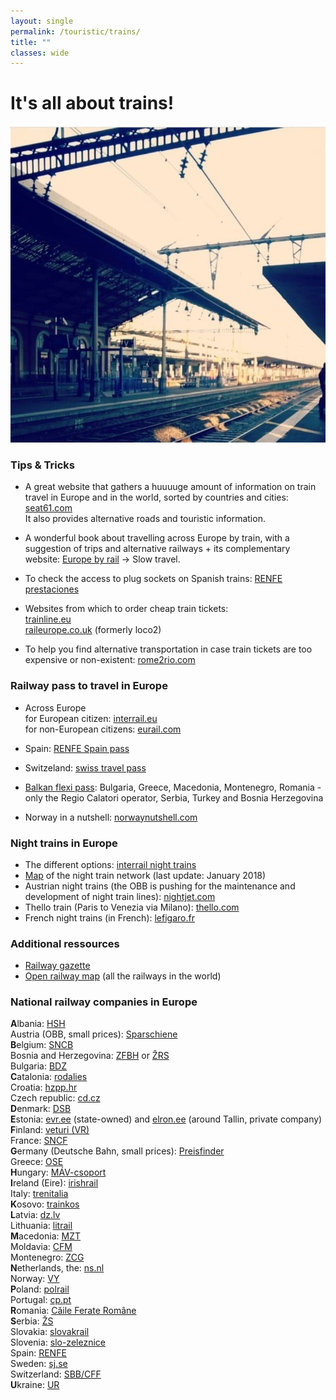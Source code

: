 ```yaml
---
layout: single
permalink: /touristic/trains/
title: ""
classes: wide
---
```


# It's all about trains!

<img src="/assets/images/trains.jpg" alt="Train"> 

### Tips & Tricks

- A great website that gathers a huuuuge amount of information on train travel in Europe and in the world, sorted by countries and cities: [seat61.com](https://www.seat61.com/)  <br>
It also provides alternative roads and touristic information.

- A wonderful book about travelling across Europe by train, with a suggestion of trips and alternative railways + its complementary website: [Europe by rail](https://www.europebyrail.eu/about-the-book/) -> Slow travel. 


- To check the access to plug sockets on Spanish trains: [RENFE prestaciones](http://www.renfe.com/viajeros/nuestros_trenes/md449_prestaciones.html)

- Websites from which to order cheap train tickets: <br>
[trainline.eu](https://www.trainline.eu/) <br>
[raileurope.co.uk](https://raileurope.co.uk/) (formerly loco2)

- To help you find alternative transportation in case train tickets are too expensive or non-existent: 
[rome2rio.com](https://www.rome2rio.com/)


### Railway pass to travel in Europe
- Across Europe <br>
 for European citizen: [interrail.eu](https://www.interrail.eu/fr) <br>
 for non-European citizens: [eurail.com](https://www.eurail.com/en)

- Spain: [RENFE Spain pass](http://www.renfe.com/EN/viajeros/viajes_internacionales/spainpass/index.html) <br>
- Switzeland: [swiss travel pass](https://www.myswissalps.com/swisstravelpass) <br>
- [Balkan flexi pass](http://www.bdz.bg/en/offers/balkan-flexipass.html): Bulgaria, Greece, Macedonia, Montenegro, Romania -only the Regio Calatori operator, Serbia, Turkey and Bosnia Herzegovina <br>
- Norway in a nutshell: [norwaynutshell.com](https://www.norwaynutshell.com/original-tour/)


### Night trains in Europe
- The different options: [interrail night trains](https://www.interrail.eu/en/plan-your-trip/trains-europe/night-trains) <br>
- [Map](https://rosnix.net/~per/tag/night-trains-map/map.png) of the night train network (last update: January 2018) <br>
- Austrian night trains (the OBB is pushing for the maintenance and development of night train lines): [nightjet.com](https://www.nightjet.com/en/) <br>
- Thello train (Paris to Venezia via Milano): [thello.com](https://www.thello.com/en/) <br>
- French night trains (in French): [lefigaro.fr](https://www.lefigaro.fr/voyages/cinq-trains-de-nuit-que-l-on-peut-encore-emprunter-depuis-paris-20190821)


### Additional ressources
- [Railway gazette](https://www.railwaygazette.com/) <br>
- [Open railway map](https://www.openrailwaymap.org/) (all the railways in the world)


### National railway companies in Europe 

**A**lbania: [HSH](https://hsh.com.al/) <br>
Austria (OBB, small prices): [Sparschiene](https://www.oebb.at/en/tickets-kundenkarten/oesterreich-europa/sparschiene.html) <br>
**B**elgium: [SNCB](https://www.belgiantrain.be/fr) <br>
Bosnia and Herzegovina: [ZFBH](https://www.zfbh.ba/en/) or [ŽRS](https://www.zrs-rs.com/) <br>
Bulgaria: [BDZ](http://www.bdz.bg/en/) <br>
**C**atalonia: [rodalies](http://rodalies.gencat.cat/en/horaris/) <br>
Croatia: [hzpp.hr](www.hzpp.hr)  <br>
Czech republic: [cd.cz](https://www.cd.cz/en/) <br>
**D**enmark: [DSB](https://www.dsb.dk) <br>
**E**stonia: [evr.ee](http://www.evr.ee/en/home) (state-owned) and [elron.ee](https://elron.ee/en/) (around Tallin, private company) <br>
**F**inland: [veturi (VR)](https://www.vr.fi/cs/vr/en/frontpage) <br>
France: [SNCF](https://www.oui.sncf/) <br>
**G**ermany (Deutsche Bahn, small prices): [Preisfinder](https://ps.bahn.de/preissuche/preissuche/psc_start.post?dbkanal_007=L01_S01_D001_KIN0014_sparpreisfinder-content-button_LZ03#stay) <br>
Greece: [OSE](https://www.ose.gr/en/) <br>
**H**ungary: [MÁV-csoport](https://www.mavcsoport.hu/en) <br>
**I**reland (Eire): [irishrail](https://www.irishrail.ie) <br>
Italy: [trenitalia](https://www.trenitalia.com/) <br>
**K**osovo: [trainkos](http://www.trainkos.com/) <br>
**L**atvia: [dz.lv](https://www.ldz.lv)  <br>
Lithuania: [litrail](http://www.litrail.lt/en/home) <br>
**M**acedonia: [MZT](https://mzt.mk/?lang=mk) <br>
Moldavia: [CFM](http://www.railway.md/) <br>
Montenegro: [ZCG](http://www.zcg-prevoz.me/) <br>
**N**etherlands, the: [ns.nl](https://www.ns.nl/en) <br>
Norway: [VY](https://www.vy.no) <br>
**P**oland: [polrail](https://www.polrail.com) <br>
Portugal: [cp.pt](https://www.cp.pt)  <br>
**R**omania: [Căile Ferate Române](https://www.cfrcalatori.ro/en/) <br>
**S**erbia: [ŽS](http://serbianrailways.com/) <br>
Slovakia: [slovakrail](https://www.slovakrail.sk) <br>
Slovenia: [slo-zeleznice](https://www.slo-zeleznice.si/en/passenger-transport) <br>
Spain: [RENFE](https://venta.renfe.com/)  <br>
Sweden: [sj.se](https://www.sj.se)  <br>
Switzerland: [SBB/CFF](https://www.sbb.ch/fr/home.html) <br>
**U**kraine: [UR](https://www.uz.gov.ua/en/)


